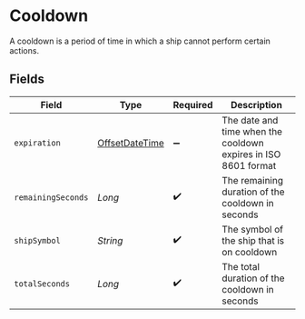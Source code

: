 # Cooldown

A cooldown is a period of time in which a ship cannot perform certain actions.


## Fields

| Field                                                                                     | Type                                                                                      | Required                                                                                  | Description                                                                               |
| ----------------------------------------------------------------------------------------- | ----------------------------------------------------------------------------------------- | ----------------------------------------------------------------------------------------- | ----------------------------------------------------------------------------------------- |
| `expiration`                                                                              | [OffsetDateTime](https://docs.oracle.com/javase/8/docs/api/java/time/OffsetDateTime.html) | :heavy_minus_sign:                                                                        | The date and time when the cooldown expires in ISO 8601 format                            |
| `remainingSeconds`                                                                        | *Long*                                                                                    | :heavy_check_mark:                                                                        | The remaining duration of the cooldown in seconds                                         |
| `shipSymbol`                                                                              | *String*                                                                                  | :heavy_check_mark:                                                                        | The symbol of the ship that is on cooldown                                                |
| `totalSeconds`                                                                            | *Long*                                                                                    | :heavy_check_mark:                                                                        | The total duration of the cooldown in seconds                                             |